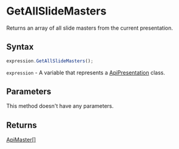 # GetAllSlideMasters

Returns an array of all slide masters from the current presentation.

## Syntax

```javascript
expression.GetAllSlideMasters();
```

`expression` - A variable that represents a [ApiPresentation](../ApiPresentation.md) class.

## Parameters

This method doesn't have any parameters.

## Returns

[ApiMaster[]](../../ApiMaster/ApiMaster.md)